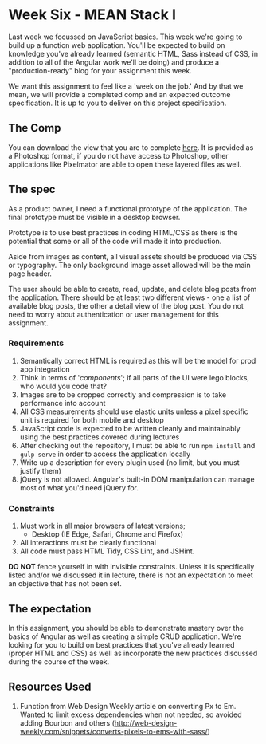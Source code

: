 # Week Six - MEAN Stack I

Last week we focussed on JavaScript basics. This week we're going to build up a function web application. You'll be expected to build on knowledge you've already learned (semantic HTML, Sass instead of CSS, in addition to all of the Angular work we'll be doing) and produce a "production-ready" blog for your assignment this week.

We want this assignment to feel like a 'week on the job.' And by that we mean, we will provide a completed comp and an expected outcome specification. It is up to you to deliver on this project specification.

## The Comp

You can download the view that you are to complete [here](https://github.com/SEA-Design-Dev/mean-stack-1/tree/master/comps). It is provided as a Photoshop format, if you do not have access to Photoshop, other applications like Pixelmator are able to open these layered files as well.


## The spec

As a product owner, I need a functional prototype of the application. The final prototype must be visible in a desktop browser.

Prototype is to use best practices in coding HTML/CSS as there is the potential that some or all of the code will made it into production.

Aside from images as content, all visual assets should be produced via CSS or typography. The only background image asset allowed will be the main page header.

The user should be able to create, read, update, and delete blog posts from the application. There should be at least two different views - one a list of available blog posts, the other a detail view of the blog post. You do not need to worry about authentication or user management for this assignment.

### Requirements

1. Semantically correct HTML is required as this will be the model for prod app integration
1. Think in terms of '*components*'; if all parts of the UI were lego blocks, who would you code that?
1. Images are to be cropped correctly and compression is to take performance into account
1. All CSS measurements should use elastic units unless a pixel specific unit is required for both mobile and desktop
1. JavaScript code is expected to be written cleanly and maintainably using the best practices covered during lectures
1. After checking out the repository, I must be able to run `npm install` and `gulp serve` in order to access the application locally
1. Write up a description for every plugin used (no limit, but you must justify them)
  1. jQuery is not allowed. Angular's built-in DOM manipulation can manage most of what you'd need jQuery for.

### Constraints

1. Must work in all major browsers of latest versions;
	* Desktop (IE Edge, Safari, Chrome and Firefox)
1. All interactions must be clearly functional
1. All code must pass HTML Tidy, CSS Lint, and JSHint.

__DO NOT__ fence yourself in with invisible constraints. Unless it is specifically listed and/or we discussed it in lecture, there is not an expectation to meet an objective that has not been set.

## The expectation

In this assignment, you should be able to demonstrate mastery over the basics of Angular as well as creating a simple CRUD application. We're looking for you to build on best practices that you've already learned (proper HTML and CSS) as well as incorporate the new practices discussed during the course of the week.


## Resources Used

1. Function from Web Design Weekly article on converting Px to Em. Wanted to limit excess dependencies when not needed, so avoided adding Bourbon and others (http://web-design-weekly.com/snippets/converts-pixels-to-ems-with-sass/)
